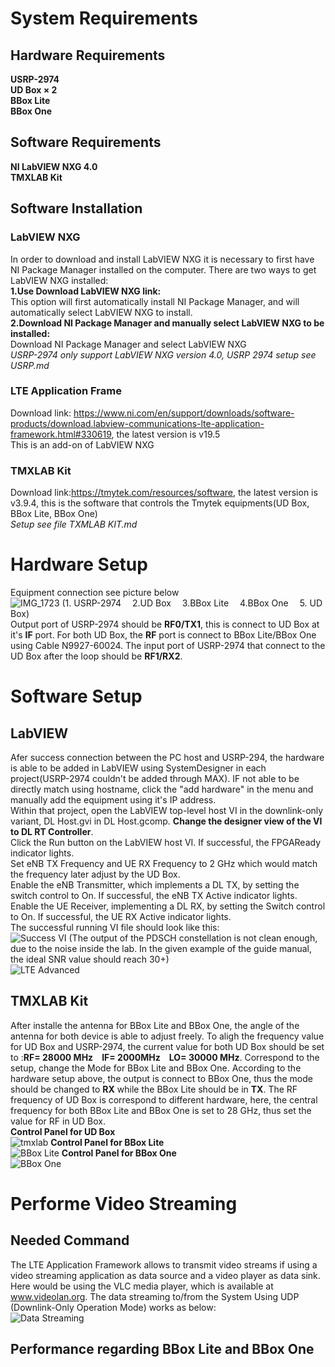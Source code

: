 # System Requirements
## Hardware Requirements
**USRP-2974**\
**UD Box $\times$ 2**\
**BBox Lite**\
**BBox One**
## Software Requirements
**NI LabVIEW NXG 4.0**\
**TMXLAB Kit**
## Software Installation
### LabVIEW NXG
In order to download and install LabVIEW NXG it is necessary to first have NI Package Manager installed on the computer. There are two ways to get LabVIEW NXG installed:\
**1.Use Download LabVIEW NXG link:**\
This option will first automatically install NI Package Manager, and will automatically select LabVIEW NXG to install.\
**2.Download NI Package Manager and manually select LabVIEW NXG to be installed:**\
Download NI Package Manager and select LabVIEW NXG\
*USRP-2974 only support LabVIEW NXG version 4.0, USRP 2974 setup see USRP.md*
### LTE Application Frame
Download link: https://www.ni.com/en/support/downloads/software-products/download.labview-communications-lte-application-framework.html#330619, the latest version is v19.5\
This is an add-on of LabVIEW NXG
### TMXLAB Kit
Download link:https://tmytek.com/resources/software, the latest version is v3.9.4, this is the software that controls the Tmytek equipments(UD Box, BBox Lite, BBox One)\
*Setup see file TXMLAB KIT.md*
# Hardware Setup
Equipment connection see picture below\
![IMG_1723](https://github.com/XueShannon/AISECLAB_mmWave/assets/82636876/00526ad6-aea5-48de-be89-144eed236af2)
(1. USRP-2974 &emsp;2.UD Box &emsp;3.BBox Lite &emsp;4.BBox One &emsp;5. UD Box)\
Output port of USRP-2974 should be **RF0/TX1**, this is connect to UD Box at it's **IF** port. For both UD Box, the **RF** port is connect to BBox Lite/BBox One using Cable N9927-60024. The input port of USRP-2974 that connect to the UD Box after the loop should be **RF1/RX2**.
# Software Setup
## LabVIEW
Afer success connection between the PC host and USRP-294, the hardware is able to be added in LabVIEW using SystemDesigner in each project(USRP-2974 couldn't be added through MAX). IF not able to be directly match using hostname, click the "add hardware" in the menu and manually add the equipment using it's IP address.\
Within that project, open the LabVIEW top-level host VI in the downlink-only variant, DL Host.gvi in DL Host.gcomp. **Change the designer view of the VI to DL RT Controller**.\
Click the Run button on the LabVIEW host VI. If successful, the FPGAReady indicator lights.\
Set eNB TX Frequency and  UE RX Frequency to 2 GHz which would match the frequency later adjust by the UD Box.\
Enable the eNB Transmitter, which implements a DL TX, by setting the switch control to On. If successful, the eNB TX Active indicator lights.\
Enable the UE Receiver, implementing a DL RX, by setting the Switch control to On. If successful, the UE RX Active indicator lights.\
The successful running VI file should look like this:\
![Success VI](https://github.com/XueShannon/AISECLAB_mmWave/assets/82636876/44ec4b88-10c1-4243-a99c-66d2465295cb)
(The output of the PDSCH constellation is not clean enough, due to the noise inside the lab. In the given example of the guide manual, the ideal SNR value should reach 30+)\
![LTE Advanced](https://github.com/XueShannon/AISECLAB_mmWave/assets/82636876/06374de4-5ad8-49fa-ab56-277045ac608a)
## TMXLAB Kit
After installe the antenna for BBox Lite and BBox One, the angle of the antenna for both device is able to adjust freely. To aligh the frequency value for UD Box and USRP-2974, the current value for both UD Box should be set to :**RF= 28000 MHz**&emsp;**IF= 2000MHz**&emsp;**LO= 30000 MHz**. Correspond to the setup, change the Mode for BBox Lite and BBox One. According to the hardware setup above, the output is connect to BBox One, thus the mode should be changed to **RX** while the BBox Lite should be in **TX**. The RF frequency of UD Box is correspond to different hardware, here, the central frequency for both BBox Lite and BBox One is set to 28 GHz, thus set the value for RF in UD Box.\
**Control Panel for UD Box**\
![tmxlab](https://github.com/XueShannon/AISECLAB_mmWave/assets/82636876/e9583796-6828-4e25-b0e2-9b12a67d32ab)
**Control Panel for BBox Lite**\
![BBox Lite](https://github.com/XueShannon/AISECLAB_mmWave/assets/82636876/614e6c17-247a-4290-a359-47c818e27b14)
**Control Panel for BBox One**\
![BBox One](https://github.com/XueShannon/AISECLAB_mmWave/assets/82636876/dc2aba3b-58aa-4414-9ed5-e9f11e54923e)
# Performe Video Streaming
## Needed Command
The LTE Application Framework allows to transmit video streams if using a video streaming application as data source and a video player as data sink. Here would be using the VLC media player, which is available at www.videolan.org.  The data streaming to/from the System Using UDP (Downlink-Only Operation Mode) works as below:\
![Data Streaming](https://github.com/XueShannon/AISECLAB_mmWave/assets/82636876/bd9fcd21-fb58-40e9-ab10-6f89b18602c7)
## Performance regarding BBox Lite and BBox One
